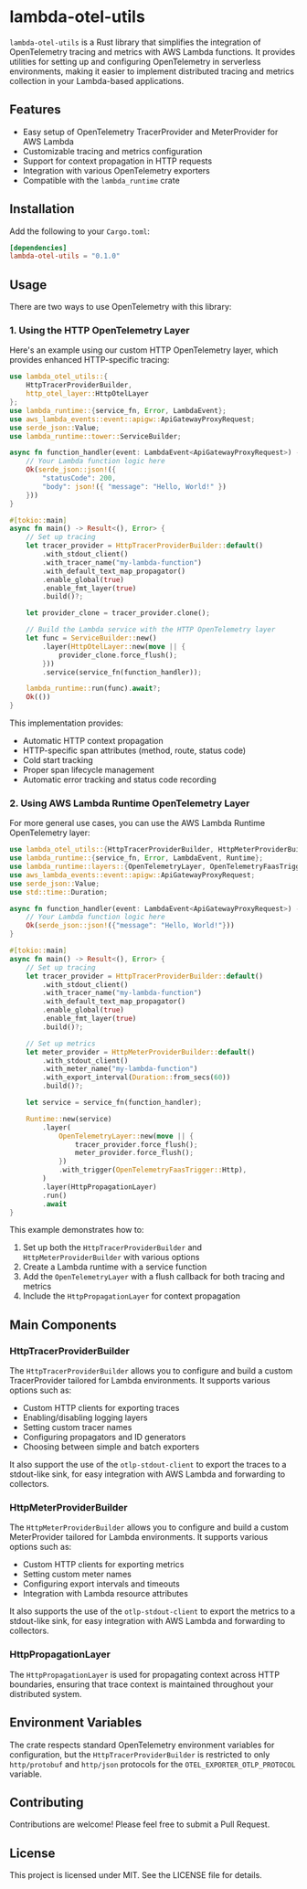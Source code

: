 # lambda-otel-utils

`lambda-otel-utils` is a Rust library that simplifies the integration of OpenTelemetry tracing and metrics with AWS Lambda functions. It provides utilities for setting up and configuring OpenTelemetry in serverless environments, making it easier to implement distributed tracing and metrics collection in your Lambda-based applications.

## Features

- Easy setup of OpenTelemetry TracerProvider and MeterProvider for AWS Lambda
- Customizable tracing and metrics configuration
- Support for context propagation in HTTP requests
- Integration with various OpenTelemetry exporters
- Compatible with the `lambda_runtime` crate

## Installation

Add the following to your `Cargo.toml`:

```toml
[dependencies]
lambda-otel-utils = "0.1.0" 
```

## Usage

There are two ways to use OpenTelemetry with this library:

### 1. Using the HTTP OpenTelemetry Layer

Here's an example using our custom HTTP OpenTelemetry layer, which provides enhanced HTTP-specific tracing:

```rust
use lambda_otel_utils::{
    HttpTracerProviderBuilder,
    http_otel_layer::HttpOtelLayer
};
use lambda_runtime::{service_fn, Error, LambdaEvent};
use aws_lambda_events::event::apigw::ApiGatewayProxyRequest;
use serde_json::Value;
use lambda_runtime::tower::ServiceBuilder;

async fn function_handler(event: LambdaEvent<ApiGatewayProxyRequest>) -> Result<Value, Error> {
    // Your Lambda function logic here
    Ok(serde_json::json!({
        "statusCode": 200,
        "body": json!({ "message": "Hello, World!" })
    }))
}

#[tokio::main]
async fn main() -> Result<(), Error> {
    // Set up tracing
    let tracer_provider = HttpTracerProviderBuilder::default()
        .with_stdout_client()
        .with_tracer_name("my-lambda-function")
        .with_default_text_map_propagator()
        .enable_global(true)
        .enable_fmt_layer(true)
        .build()?;

    let provider_clone = tracer_provider.clone();

    // Build the Lambda service with the HTTP OpenTelemetry layer
    let func = ServiceBuilder::new()
        .layer(HttpOtelLayer::new(move || {
            provider_clone.force_flush();
        }))
        .service(service_fn(function_handler));

    lambda_runtime::run(func).await?;
    Ok(())
}
```

This implementation provides:
- Automatic HTTP context propagation
- HTTP-specific span attributes (method, route, status code)
- Cold start tracking
- Proper span lifecycle management
- Automatic error tracking and status code recording

### 2. Using AWS Lambda Runtime OpenTelemetry Layer

For more general use cases, you can use the AWS Lambda Runtime OpenTelemetry layer:

```rust
use lambda_otel_utils::{HttpTracerProviderBuilder, HttpMeterProviderBuilder, HttpPropagationLayer};
use lambda_runtime::{service_fn, Error, LambdaEvent, Runtime};
use lambda_runtime::layers::{OpenTelemetryLayer, OpenTelemetryFaasTrigger};
use aws_lambda_events::event::apigw::ApiGatewayProxyRequest;
use serde_json::Value;
use std::time::Duration;

async fn function_handler(event: LambdaEvent<ApiGatewayProxyRequest>) -> Result<Value, Error> {
    // Your Lambda function logic here
    Ok(serde_json::json!({"message": "Hello, World!"}))
}

#[tokio::main]
async fn main() -> Result<(), Error> {
    // Set up tracing
    let tracer_provider = HttpTracerProviderBuilder::default()
        .with_stdout_client()
        .with_tracer_name("my-lambda-function")
        .with_default_text_map_propagator()
        .enable_global(true)
        .enable_fmt_layer(true)
        .build()?;

    // Set up metrics
    let meter_provider = HttpMeterProviderBuilder::default()
        .with_stdout_client()
        .with_meter_name("my-lambda-function")
        .with_export_interval(Duration::from_secs(60))
        .build()?;

    let service = service_fn(function_handler);

    Runtime::new(service)
        .layer(
            OpenTelemetryLayer::new(move || {
                tracer_provider.force_flush();
                meter_provider.force_flush();
            })
            .with_trigger(OpenTelemetryFaasTrigger::Http),
        )
        .layer(HttpPropagationLayer)
        .run()
        .await
}
```

This example demonstrates how to:
1. Set up both the `HttpTracerProviderBuilder` and `HttpMeterProviderBuilder` with various options
2. Create a Lambda runtime with a service function
3. Add the `OpenTelemetryLayer` with a flush callback for both tracing and metrics
4. Include the `HttpPropagationLayer` for context propagation

## Main Components

### HttpTracerProviderBuilder

The `HttpTracerProviderBuilder` allows you to configure and build a custom TracerProvider tailored for Lambda environments. It supports various options such as:

- Custom HTTP clients for exporting traces
- Enabling/disabling logging layers
- Setting custom tracer names
- Configuring propagators and ID generators
- Choosing between simple and batch exporters

It also support the use of the `otlp-stdout-client` to export the traces to a stdout-like sink, for easy integration with AWS Lambda and forwarding to collectors.

### HttpMeterProviderBuilder

The `HttpMeterProviderBuilder` allows you to configure and build a custom MeterProvider tailored for Lambda environments. It supports various options such as:

- Custom HTTP clients for exporting metrics
- Setting custom meter names
- Configuring export intervals and timeouts
- Integration with Lambda resource attributes

It also supports the use of the `otlp-stdout-client` to export the metrics to a stdout-like sink, for easy integration with AWS Lambda and forwarding to collectors.

### HttpPropagationLayer

The `HttpPropagationLayer` is used for propagating context across HTTP boundaries, ensuring that trace context is maintained throughout your distributed system.

## Environment Variables

The crate respects standard OpenTelemetry environment variables for configuration, but the `HttpTracerProviderBuilder` is restricted to only `http/protobuf` and `http/json` protocols for the `OTEL_EXPORTER_OTLP_PROTOCOL` variable.

## Contributing

Contributions are welcome! Please feel free to submit a Pull Request.

## License

This project is licensed under MIT. See the LICENSE file for details.
